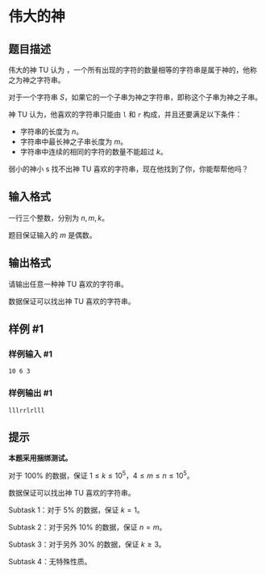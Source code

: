 # 伟大的神

## 题目描述

伟大的神 TU 认为 ，一个所有出现的字符的数量相等的字符串是属于神的，他称之为神之字符串。

对于一个字符串 $S$，如果它的一个子串为神之字符串，即称这个子串为神之子串。

神 TU 认为，他喜欢的字符串只能由 `l` 和 `r` 构成，并且还要满足以下条件：

   - 字符串的长度为 $n$。
   - 字符串中最长神之子串长度为 $m$。
   - 字符串中连续的相同的字符的数量不能超过 $k$。

弱小的神小 s 找不出神 TU 喜欢的字符串，现在他找到了你，你能帮帮他吗？

## 输入格式

一行三个整数，分别为 $n,m,k$。

题目保证输入的 $m$ 是偶数。

## 输出格式

请输出任意一种神 TU 喜欢的字符串。

数据保证可以找出神 TU 喜欢的字符串。

## 样例 #1

### 样例输入 #1
```
10 6 3
```

### 样例输出 #1

```
lllrrlrlll
```

## 提示

**本题采用捆绑测试。**

对于 $100\%$ 的数据，保证 $1\le k\le10^5$，$4\le m\le n \le 10^5$。

数据保证可以找出神 TU 喜欢的字符串。

Subtask 1：对于 $5\%$ 的数据，保证 $k=1$。

Subtask 2：对于另外 $10\%$ 的数据，保证 $n=m$。

Subtask 3：对于另外 $30\%$ 的数据，保证 $k \ge 3$。

Subtask 4：无特殊性质。


